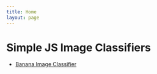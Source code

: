 ```yaml
---
title: Home
layout: page
---
```


# Simple JS Image Classifiers

- [Banana Image Classifier](https://huggingface.co/spaces/PanagiotaMoraiti/deploy_model)
